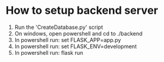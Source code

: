 # How to setup backend server

1. Run the 'CreateDatabase.py' script
1. On windows, open powershell and cd to ./backend
1. In powershell run: set FLASK_APP=app.py
1. In powershell run: set FLASK_ENV=development
1. In powershell run: flask run
